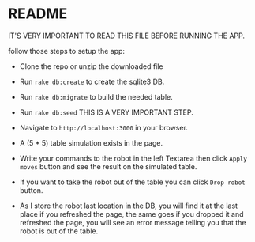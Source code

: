 # README

IT'S VERY IMPORTANT TO READ THIS FILE BEFORE RUNNING THE APP.

follow those steps to setup the app:

* Clone the repo or unzip the downloaded file

* Run ```rake db:create``` to create the sqlite3 DB.

* Run ```rake db:migrate``` to build the needed table.

* Run ```rake db:seed``` THIS IS A VERY IMPORTANT STEP.

* Navigate to ```http://localhost:3000``` in your browser.

* A (5 * 5) table simulation exists in the page.

* Write your commands to the robot in the left Textarea then click ```Apply moves``` button and see the result on the simulated table.

* If you want to take the robot out of the table you can click ```Drop robot``` button.

* As I store the robot last location in the DB, you will find it at the last place if you refreshed the page, the same goes if you dropped it and refreshed the page, you will see an error message telling you that the robot is out of the table.
